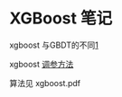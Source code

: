 # XGBoost 笔记

xgboost 与GBDT的不同[1]

xgboost [调参方法][2]

算法见 xgboost.pdf

[1]: https://www.zhihu.com/question/41354392
[2]: https://www.analyticsvidhya.com/blog/2016/03/complete-guide-parameter-tuning-xgboost-with-codes-python/
